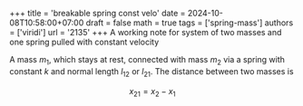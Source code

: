 +++
title = 'breakable spring const velo'
date = 2024-10-08T10:58:00+07:00
draft = false
math = true
tags = ['spring-mass']
authors = ['viridi']
url = '2135'
+++
A working note for system of two masses and one spring pulled with constant velocity<!--more-->

A mass $m_1$, which stays at rest, connected with mass $m_2$ via a spring with constant $k$ and normal length $l_{12}$ or $l_{21}$. The distance between two masses is

$$\tag{1}
x_{21} = x_2 - x_1
$$